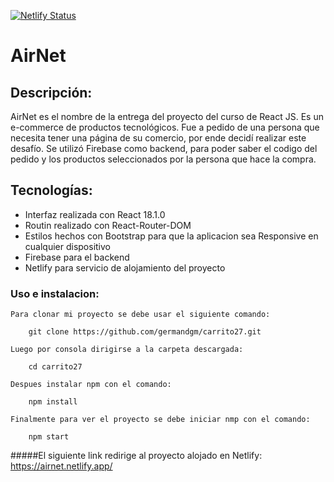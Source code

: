 [![Netlify Status](https://api.netlify.com/api/v1/badges/7d334c03-ca2a-4a3e-91d2-a1a8328b8be5/deploy-status)](https://app.netlify.com/sites/airnet/deploys)
# AirNet

## Descripción:
AirNet es el nombre de la entrega del proyecto del curso de React JS. Es un e-commerce de productos tecnológicos. Fue a pedido de una persona que necesita tener una página de su comercio, por ende decidí realizar este desafío. Se utilizó Firebase como backend, para poder saber el codigo del pedido y los productos seleccionados por la persona que hace la compra.

## Tecnologías:

- Interfaz realizada con React 18.1.0
- Routin realizado con React-Router-DOM
- Estilos hechos con Bootstrap para que la aplicacion sea Responsive en cualquier dispositivo
- Firebase para el backend
- Netlify para servicio de alojamiento del proyecto

### Uso e instalacion:
```
Para clonar mi proyecto se debe usar el siguiente comando:

    git clone https://github.com/germandgm/carrito27.git

Luego por consola dirigirse a la carpeta descargada:

    cd carrito27

Despues instalar npm con el comando:

    npm install

Finalmente para ver el proyecto se debe iniciar nmp con el comando:

    npm start
```


#####El siguiente link redirige al proyecto alojado en Netlify:
 https://airnet.netlify.app/